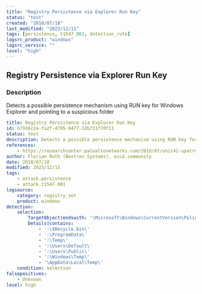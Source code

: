 ```yaml
---
title: "Registry Persistence via Explorer Run Key"
status: "test"
created: "2018/07/18"
last_modified: "2023/12/11"
tags: [persistence, t1547_001, detection_rule]
logsrc_product: "windows"
logsrc_service: ""
level: "high"
---
```


## Registry Persistence via Explorer Run Key

### Description

Detects a possible persistence mechanism using RUN key for Windows Explorer and pointing to a suspicious folder

```yml
title: Registry Persistence via Explorer Run Key
id: b7916c2a-fa2f-4795-9477-32b731f70f11
status: test
description: Detects a possible persistence mechanism using RUN key for Windows Explorer and pointing to a suspicious folder
references:
    - https://researchcenter.paloaltonetworks.com/2018/07/unit42-upatre-continues-evolve-new-anti-analysis-techniques/
author: Florian Roth (Nextron Systems), oscd.community
date: 2018/07/18
modified: 2023/12/11
tags:
    - attack.persistence
    - attack.t1547.001
logsource:
    category: registry_set
    product: windows
detection:
    selection:
        TargetObject|endswith: '\Microsoft\Windows\CurrentVersion\Policies\Explorer\Run'
        Details|contains:
            - ':\$Recycle.bin\'
            - ':\ProgramData\'
            - ':\Temp\'
            - ':\Users\Default\'
            - ':\Users\Public\'
            - ':\Windows\Temp\'
            - '\AppData\Local\Temp\'
    condition: selection
falsepositives:
    - Unknown
level: high

```
